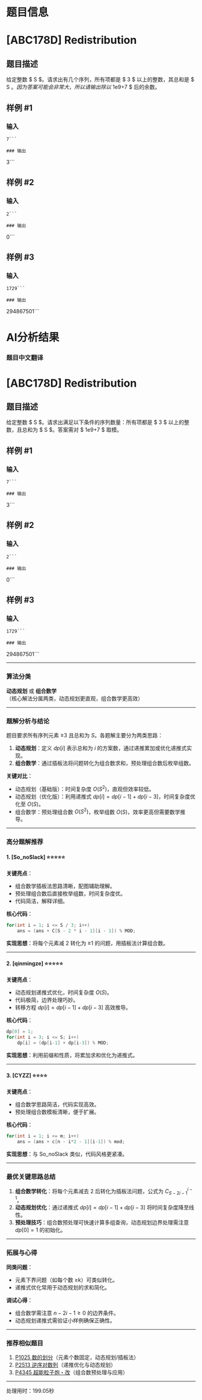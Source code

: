 # 题目信息

# [ABC178D] Redistribution

## 题目描述

给定整数 $ S $。请求出有几个序列，所有项都是 $ 3 $ 以上的整数，其总和是 $ S $。因为答案可能会非常大，所以请输出除以$ 1e9+7 $ 后的余数。

## 样例 #1

### 输入

```
7```

### 输出

```
3```

## 样例 #2

### 输入

```
2```

### 输出

```
0```

## 样例 #3

### 输入

```
1729```

### 输出

```
294867501```

# AI分析结果



### 题目中文翻译
# [ABC178D] Redistribution

## 题目描述

给定整数 $ S $。请求出满足以下条件的序列数量：所有项都是 $ 3 $ 以上的整数，且总和为 $ S $。答案需对 $ 1e9+7 $ 取模。

## 样例 #1

### 输入

```
7```

### 输出

```
3```

## 样例 #2

### 输入

```
2```

### 输出

```
0```

## 样例 #3

### 输入

```
1729```

### 输出

```
294867501```

---

### 算法分类
**动态规划** 或 **组合数学**  
（核心解法分属两类，动态规划更直观，组合数学更高效）

---

### 题解分析与结论
题目要求所有序列元素 ≥3 且总和为 $S$。各题解主要分为两类思路：
1. **动态规划**：定义 $dp[i]$ 表示总和为 $i$ 的方案数，通过递推累加或优化递推式实现。
2. **组合数学**：通过插板法将问题转化为组合数求和，预处理组合数后枚举组数。

**关键对比**：
- 动态规划（基础版）：时间复杂度 $O(S^2)$，直观但效率较低。
- 动态规划（优化版）：利用递推式 $dp[i] = dp[i-1] + dp[i-3]$，时间复杂度优化至 $O(S)$。
- 组合数学：预处理组合数 $O(S^2)$，枚举组数 $O(S)$，效率更高但需要数学推导。

---

### 高分题解推荐

#### 1. [So_noSlack] ⭐⭐⭐⭐⭐
**关键亮点**：  
- 组合数学插板法思路清晰，配图辅助理解。
- 预处理组合数后直接枚举组数，时间复杂度优。
- 代码简洁，解释详细。

**核心代码**：
```cpp
for(int i = 1; i <= S / 3; i++)
    ans = (ans + C[S - 2 * i - 1][i - 1]) % MOD;
```
**实现思想**：将每个元素减 2 转化为 ≥1 的问题，用插板法计算组合数。

---

#### 2. [qinmingze] ⭐⭐⭐⭐⭐
**关键亮点**：  
- 动态规划递推式优化，时间复杂度 $O(S)$。
- 代码极简，边界处理巧妙。
- 转移方程 $dp[i] = dp[i-1] + dp[i-3]$ 高效推导。

**核心代码**：
```cpp
dp[0] = 1;
for(int i = 3; i <= S; i++)
    dp[i] = (dp[i-1] + dp[i-3]) % MOD;
```
**实现思想**：利用前缀和性质，将累加求和优化为递推式。

---

#### 3. [CYZZ] ⭐⭐⭐⭐
**关键亮点**：  
- 组合数学思路简洁，代码实现高效。
- 预处理组合数模板清晰，便于扩展。

**核心代码**：
```cpp
for(int i = 1; i <= m; i++)
    ans = (ans + c[n - i*2 - 1][i-1]) % mod;
```
**实现思想**：与 So_noSlack 类似，代码风格更紧凑。

---

### 最优关键思路总结
1. **组合数学转化**：将每个元素减去 2 后转化为插板法问题，公式为 $C_{S-2i-1}^{i-1}$。
2. **动态规划优化**：通过递推式 $dp[i] = dp[i-1] + dp[i-3]$ 将时间复杂度降至线性。
3. **预处理技巧**：组合数预处理可快速计算多组查询，动态规划边界处理需注意 $dp[0]=1$ 的初始化。

---

### 拓展与心得
**同类问题**：  
- 元素下界问题（如每个数 ≥k）可类似转化。
- 递推式优化常用于动态规划的求和简化。

**调试心得**：  
- 组合数学需注意 $n-2i-1 ≥0$ 的边界条件。
- 动态规划递推式需验证小样例确保正确性。

---

### 推荐相似题目
1. [P1025 数的划分](https://www.luogu.com.cn/problem/P1025)（元素个数固定，动态规划/插板法）
2. [P2513 逆序对数列](https://www.luogu.com.cn/problem/P2513)（递推优化与动态规划）
3. [P4345 超能粒子炮・改](https://www.luogu.com.cn/problem/P4345)（组合数预处理与应用）

---
处理用时：199.05秒
